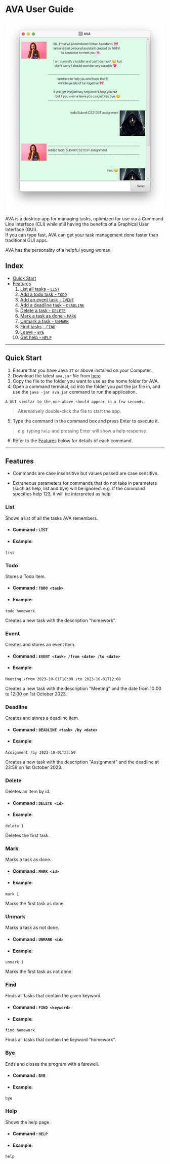 # AVA User Guide

![UI](Ui.png)

AVA is a desktop app for managing tasks, optimized for use via a Command Line Interface (CLI)
while still having the benefits of a Graphical User Interface (GUI).  
If you can type fast, AVA can get your task management done faster than traditional GUI apps.

AVA has the personality of a helpful young woman.  

## Index
* [Quick Start](#quick-start)
* [Features](#features)
  1. [List all tasks - `LIST`](#list)
  2. [Add a todo task - `TODO`](#todo)
  3. [Add an event task - `EVENT`](#event)
  4. [Add a deadline task - `DEADLINE`](#deadline)
  5. [Delete a task - `DELETE`](#delete)
  6. [Mark a task as done - `MARK`](#mark)
  7. [Unmark a task - `UNMARK`](#unmark)
  8. [Find tasks - `FIND`](#find)
  9. [Leave - `BYE`](#bye)
  10. [Get help - `HELP`](#help)

***

## Quick Start
1. Ensure that you have Java `17` or above installed on your Computer.
2. Download the latest `ava.jar` file from [here](https://github.com/Timenikhil/ip/releases/latest/download/ava.jar)
3. Copy the file to the folder you want to use as the home folder for AVA.
4. Open a command terminal, cd into the folder you put the jar file in, and use the `java -jar ava.jar` command to run the application.
 ```
 A GUI similar to the one above should appear in a few seconds.
 ```
 > Alternatively double-click the file to start the app.
5. Type the command in the command box and press Enter to execute it.
> e.g. typing `help` and pressing Enter will show a help response.
6. Refer to the [Features](#features) below for details of each command.


***

## Features

* Commands are case insensitive but values passed are case sensitive.

* Extraneous parameters for commands that do not take in parameters (such as help, list and bye) will be ignored.
e.g. if the command specifies help 123, it will be interpreted as help

### List 

Shows a list of all the tasks AVA remembers.

* ####  Command : `LIST`

* #### Example: 

```
list
```

### Todo

Stores a Todo item.

* ####  Command : `TODO <task>`

* #### Example:

```
todo homework
```
Creates a new task with the description "homework".

### Event

Creates and stores an event item.

* ####  Command : `EVENT <task> /from <date> /to <date>`

* #### Example:

```
Meeting /from 2023-10-01T10:00 /to 2023-10-01T12:00
```

Creates a new task with the description "Meeting" 
and the date from 10:00 to 12:00 on 1st October 2023.

### Deadline

Creates and stores a deadline item.

* ####  Command : `DEADLINE <task> /by <date>`

* #### Example:

```
Assignment /by 2023-10-01T23:59
```

Creates a new task with the description "Assignment" 
and the deadline at 23:59 on 1st October 2023.

### Delete

Deletes an item by id.

* ####  Command : `DELETE <id>`

* #### Example:

```
delete 1
```

Deletes the first task.

### Mark

Marks a task as done.

* ####  Command : `MARK <id>`

* #### Example:

```
mark 1
```

Marks the first task as done.

### Unmark

Marks a task as not done.

* ####  Command : `UNMARK <id>`

* #### Example:

```
unmark 1
```

Marks the first task as not done.

### Find

Finds all tasks that contain the given keyword.

* ####  Command : `FIND <keyword>`

* #### Example:

```
find homework
```

Finds all tasks that contain the keyword "homework".

### Bye

Ends and closes the program with a farewell.

* ####  Command : `BYE`

* #### Example:

```
bye
```

### Help

Shows the help page.

* ####  Command : `HELP`

* #### Example:

```
help
```
